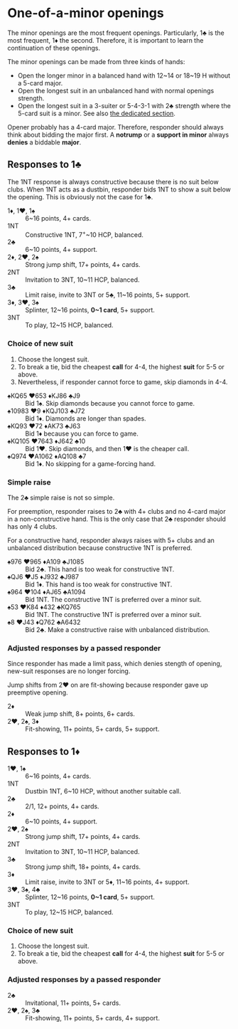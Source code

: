One-of-a-minor openings
=======================
The minor openings are the most frequent openings.  Particularly, 1♣ is the
most frequent, 1♦ the second.  Therefore, it is important to learn the
continuation of these openings.

The minor openings can be made from three kinds of hands:

* Open the longer minor in a balanced hand with 12~14 or 18~19 H without a
  5-card major.
* Open the longest suit in an unbalanced hand with normal openings strength.
* Open the longest suit in a 3-suiter or 5-4-3-1 with 2♣ strength where the
  5-card suit is a minor.  See also [the dedicated section][big].

Opener probably has a 4-card major.  Therefore, responder should always think
about bidding the major first.  A **notrump** or a **support in minor** always
**denies** a biddable **major**.

[big]: openings.md#what-to-bid-with-a-big-hand

Responses to 1♣
---------------
The 1NT response is always constructive because there is no suit below clubs.
When 1NT acts as a dustbin, responder bids 1NT to show a suit below the
opening.  This is obviously not the case for 1♣.

<dl>
  <dt>1♦, 1♥, 1♠</dt>
  <dd>6~16 points, 4+ cards.</dd>

  <dt>1NT</dt>
  <dd>Constructive 1NT, 7<sup>+</sup>~10 HCP, balanced.</dd>

  <dt>2♣</dt>
  <dd>6~10 points, 4+ support.</dd>

  <dt>2♦, 2♥, 2♠</dt>
  <dd>Strong jump shift, 17+ points, 4+ cards.</dd>

  <dt>2NT</dt>
  <dd>Invitation to 3NT, 10~11 HCP, balanced.</dd>

  <dt>3♣</dt>
  <dd>Limit raise, invite to 3NT or 5♣, 11~16 points, 5+ support.</dd>

  <dt>3♦, 3♥, 3♠</dt>
  <dd>Splinter, 12~16 points, <strong>0~1 card</strong>, 5+ support.</dd>

  <dt>3NT</dt>
  <dd>To play, 12~15 HCP, balanced.</dd>
</dl>

### Choice of new suit ###
1. Choose the longest suit.
2. To break a tie, bid the cheapest **call** for 4-4, the highest **suit** for
   5-5 or above.
3. Nevertheless, if responder cannot force to game, skip diamonds in 4-4.

<dl>
  <dt>♠KQ65 ♥653 ♦KJ86 ♣J9</dt>
  <dd>Bid 1♠.  Skip diamonds because you cannot force to game.</dd>

  <dt>♠10983 ♥9 ♦KQJ103 ♣J72</dt>
  <dd>Bid 1♦.  Diamonds are longer than spades.</dd>

  <dt>♠KQ93 ♥72 ♦AK73 ♣J63</dt>
  <dd>Bid 1♦ because you can force to game.</dd>

  <dt>♠KQ105 ♥7643 ♦J642 ♣10</dt>
  <dd>Bid 1♥.  Skip diamonds, and then 1♥ is the cheaper call.</dd>

  <dt>♠Q974 ♥A1062 ♦AQ108 ♣7</dt>
  <dd>Bid 1♦.  No skipping for a game-forcing hand.</dd>
</dl>

### Simple raise ###
The 2♣ simple raise is not so simple.

For preemption, responder raises to 2♣ with 4+ clubs and no 4-card major in a
non-constructive hand.  This is the only case that 2♣ responder should has only
4 clubs.

For a constructive hand, responder always raises with 5+ clubs and an
unbalanced distribution because constructive 1NT is preferred.

<dl>
  <dt>♠976 ♥965 ♦A109 ♣J1085</dt>
  <dd>Bid 2♣.  This hand is too weak for constructive 1NT.</dd>

  <dt>♠QJ6 ♥J5 ♦J932 ♣J987</dt>
  <dd>Bid 1♦.  This hand is too weak for constructive 1NT.</dd>

  <dt>♠964 ♥104 ♦AJ65 ♣A1094</dt>
  <dd>Bid 1NT.  The constructive 1NT is preferred over a minor suit.</dd>

  <dt>♠53 ♥K84 ♦432 ♣KQ765</dt>
  <dd>Bid 1NT.  The constructive 1NT is preferred over a minor suit.</dd>

  <dt>♠8 ♥J43 ♦Q762 ♣A6432</dt>
  <dd>Bid 2♣.  Make a constructive raise with unbalanced distribution.</dd>
</dl>

### Adjusted responses by a passed responder ###
Since responder has made a limit pass, which denies stength of opening,
new-suit responses are no longer forcing.

Jump shifts from 2♥ on are fit-showing because responder gave up preemptive
opening.

<dl>
  <dt>2♦</dt>
  <dd>Weak jump shift, 8+ points, 6+ cards.</dd>

  <dt>2♥, 2♠, 3♦</dt>
  <dd>Fit-showing, 11+ points, 5+ cards, 5+ support.</dd>
</dl>

Responses to 1♦
---------------
<dl>
  <dt>1♥, 1♠</dt>
  <dd>6~16 points, 4+ cards.</dd>

  <dt>1NT</dt>
  <dd>Dustbin 1NT, 6~10 HCP, without another suitable call.</dd>

  <dt>2♣</dt>
  <dd>2/1, 12+ points, 4+ cards.</dd>

  <dt>2♦</dt>
  <dd>6~10 points, 4+ support.</dd>

  <dt>2♥, 2♠</dt>
  <dd>Strong jump shift, 17+ points, 4+ cards.</dd>

  <dt>2NT</dt>
  <dd>Invitation to 3NT, 10~11 HCP, balanced.</dd>

  <dt>3♣</dt>
  <dd>Strong jump shift, 18+ points, 4+ cards.</dd>

  <dt>3♦</dt>
  <dd>Limit raise, invite to 3NT or 5♦, 11~16 points, 4+ support.</dd>

  <dt>3♥, 3♠, 4♣</dt>
  <dd>Splinter, 12~16 points, <strong>0~1 card</strong>, 5+ support.</dd>

  <dt>3NT</dt>
  <dd>To play, 12~15 HCP, balanced.</dd>
</dl>

### Choice of new suit ###
1. Choose the longest suit.
2. To break a tie, bid the cheapest **call** for 4-4, the highest **suit** for
   5-5 or above.

### Adjusted responses by a passed responder ###
<dl>
  <dt>2♣</dt>
  <dd>Invitational, 11+ points, 5+ cards.</dd>

  <dt>2♥, 2♠, 3♣</dt>
  <dd>Fit-showing, 11+ points, 5+ cards, 4+ support.</dd>
</dl>
